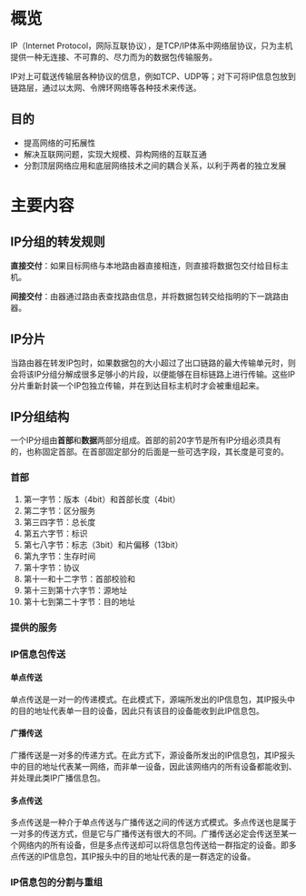 # 概览

IP（Internet Protocol，网际互联协议），是TCP/IP体系中网络层协议，只为主机提供一种无连接、不可靠的、尽力而为的数据包传输服务。

IP对上可载送传输层各种协议的信息，例如TCP、UDP等；对下可将IP信息包放到链路层，通过以太网、令牌环网络等各种技术来传送。

## 目的

- 提高网络的可拓展性
- 解决互联网问题，实现大规模、异构网络的互联互通
- 分割顶层网络应用和底层网络技术之间的耦合关系，以利于两者的独立发展

# 主要内容

## IP分组的转发规则

**直接交付**：如果目标网络与本地路由器直接相连，则直接将数据包交付给目标主机。

**间接交付**：由器通过路由表查找路由信息，并将数据包转交给指明的下一跳路由器。

## IP分片

当路由器在转发IP包时，如果数据包的大小超过了出口链路的最大传输单元时，则会将该IP分组分解成很多足够小的片段，以便能够在目标链路上进行传输。这些IP分片重新封装一个IP包独立传输，并在到达目标主机时才会被重组起来。

## IP分组结构

一个IP分组由**首部**和**数据**两部分组成。首部的前20字节是所有IP分组必须具有的，也称固定首部。在首部固定部分的后面是一些可选字段，其长度是可变的。

### 首部

1. 第一字节：版本（4bit）和首部长度（4bit）
2. 第二字节：区分服务
3. 第三四字节：总长度
4. 第五六字节：标识
5. 第七八字节：标志（3bit）和片偏移（13bit）
6. 第九字节：生存时间
7. 第十字节：协议
8. 第十一和十二字节：首部校验和
9. 第十三到第十六字节：源地址
10. 第十七到第二十字节：目的地址

### 提供的服务

### IP信息包传送

#### 单点传送

单点传送是一对一的传递模式。在此模式下，源端所发出的IP信息包，其IP报头中的目的地址代表单一目的设备，因此只有该目的设备能收到此IP信息包。

#### 广播传送

广播传送是一对多的传递方式。在此方式下，源设备所发出的IP信息包，其IP报头中的目的地址代表某一网络，而非单一设备，因此该网络内的所有设备都能收到、并处理此类IP广播信息包。

#### 多点传送

多点传送是一种介于单点传送与广播传送之间的传送方式模式。多点传送也是属于一对多的传送方式，但是它与广播传送有很大的不同。广播传送必定会传送至某一个网络内的所有设备，但是多点传送却可以将信息包传送给一群指定的设备。即多点传送的IP信息包，其IP报头中的目的地址代表的是一群选定的设备。

### IP信息包的分割与重组